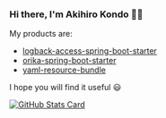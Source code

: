 ### Hi there, I'm Akihiro Kondo 👋🏼

My products are:  

* [logback-access-spring-boot-starter](https://github.com/akkinoc/logback-access-spring-boot-starter)
* [orika-spring-boot-starter](https://github.com/akkinoc/orika-spring-boot-starter)
* [yaml-resource-bundle](https://github.com/akkinoc/yaml-resource-bundle)

I hope you will find it useful 😃  

[![GitHub Stats Card]][GitHub Readme Stats]

[GitHub Stats Card]: https://github-readme-stats.vercel.app/api?username=akkinoc&theme=darcula&show_icons=true&include_all_commits=true&count_private=true
[GitHub Readme Stats]: https://github.com/anuraghazra/github-readme-stats
